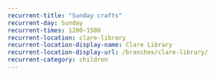 ```yaml
---
recurrent-title: "Sunday crafts"
recurrent-day: Sunday
recurrent-times: 1200-1500
recurrent-location: clare-library
recurrent-location-display-name: Clare Library
recurrent-location-display-url: /branches/clare-library/
recurrent-category: children
---
```

